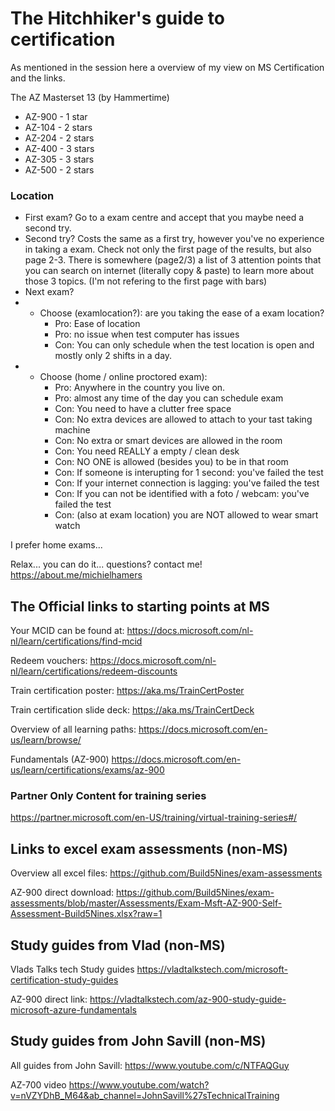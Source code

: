 # The Hitchhiker's guide to certification

As mentioned in the session here a overview of my view on MS Certification and the links.

The AZ Masterset 13 (by Hammertime) 
- AZ-900 - 1 star
- AZ-104 - 2 stars
- AZ-204 - 2 stars
- AZ-400 - 3 stars
- AZ-305 - 3 stars
- AZ-500 - 2 stars


### Location
- First exam? 
Go to a exam centre and accept that you maybe need a second try.
- Second try?
Costs the same as a first try, however you've no experience in taking a exam. Check not only the first page of the results, but also page 2-3. There is somewhere (page2/3) a list of 3 attention points that you can search on internet (literally copy & paste) to learn more about those 3 topics. (I'm not refering to the first page with bars)
- Next exam? 
- - Choose (examlocation?): are you taking the ease of a exam location?
    * Pro: Ease of location
    * Pro: no issue when test computer has issues
    * Con: You can only schedule when the test location is open and mostly only 2 shifts in a day.
- - Choose (home / online proctored exam): 
    * Pro: Anywhere in the country you live on. 
    * Pro: almost any time of the day you can schedule exam
    * Con: You need to have a clutter free space
    * Con: No extra devices are allowed to attach to your tast taking machine
    * Con: No extra or smart devices are allowed in the room
    * Con: You need REALLY a empty / clean desk
    * Con: NO ONE is allowed (besides you) to be in that room
    * Con: If someone is interupting for 1 second: you've failed the test
    * Con: If your internet connection is lagging: you've failed the test
    * Con: If you can not be identified with a foto / webcam: you've failed the test
    * Con: (also at exam location) you are NOT allowed to wear smart watch


I prefer home exams... 


Relax... you can do it... questions? contact me! https://about.me/michielhamers


## The Official links to starting points at MS
Your MCID can be found at:
https://docs.microsoft.com/nl-nl/learn/certifications/find-mcid

Redeem vouchers:
https://docs.microsoft.com/nl-nl/learn/certifications/redeem-discounts

Train certification poster: 
https://aka.ms/TrainCertPoster

Train certification slide deck: 
https://aka.ms/TrainCertDeck

Overview of all learning paths:
https://docs.microsoft.com/en-us/learn/browse/

Fundamentals (AZ-900) 
https://docs.microsoft.com/en-us/learn/certifications/exams/az-900

### Partner Only Content for training series
https://partner.microsoft.com/en-US/training/virtual-training-series#/

## Links to excel exam assessments (non-MS)
Overview all excel files:
https://github.com/Build5Nines/exam-assessments

AZ-900 direct download:
https://github.com/Build5Nines/exam-assessments/blob/master/Assessments/Exam-Msft-AZ-900-Self-Assessment-Build5Nines.xlsx?raw=1

## Study guides from Vlad (non-MS)
Vlads Talks tech Study guides
https://vladtalkstech.com/microsoft-certification-study-guides

AZ-900 direct link:
https://vladtalkstech.com/az-900-study-guide-microsoft-azure-fundamentals


## Study guides from John Savill (non-MS)
All guides from John Savill: https://www.youtube.com/c/NTFAQGuy

AZ-700 video 
https://www.youtube.com/watch?v=nVZYDhB_M64&ab_channel=JohnSavill%27sTechnicalTraining

